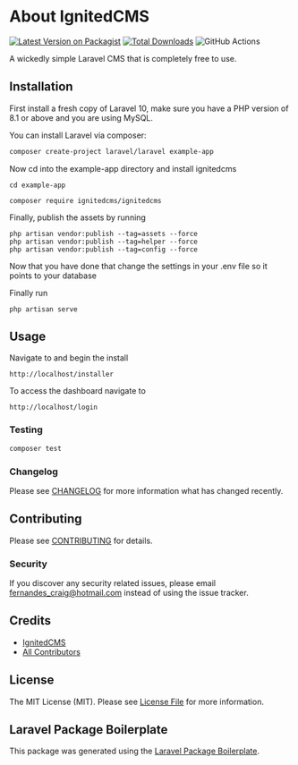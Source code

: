 # About IgnitedCMS

[![Latest Version on Packagist](https://img.shields.io/packagist/v/ignitedcms/ignitedcms.svg?style=flat-square)](https://packagist.org/packages/ignitedcms/ignitedcms)
[![Total Downloads](https://img.shields.io/packagist/dt/ignitedcms/ignitedcms.svg?style=flat-square)](https://packagist.org/packages/ignitedcms/ignitedcms)
![GitHub Actions](https://github.com/ignitedcms/ignitedcms/actions/workflows/main.yml/badge.svg)

A wickedly simple Laravel CMS that is completely free to use.

## Installation
First install a fresh copy of Laravel 10, make sure you have a PHP version of 8.1 or above
and you are using MySQL.

You can install Laravel via composer:

```bash
composer create-project laravel/laravel example-app
```

Now cd into the example-app directory and install ignitedcms

```
cd example-app
 
composer require ignitedcms/ignitedcms
```

Finally, publish the assets by running

```
php artisan vendor:publish --tag=assets --force
php artisan vendor:publish --tag=helper --force
php artisan vendor:publish --tag=config --force
```

Now that you have done that change the settings in your .env file
so it points to your database

Finally run
```
php artisan serve
```

## Usage
Navigate to and begin the install
```
http://localhost/installer
```

To access the dashboard navigate to

```
http://localhost/login
```


### Testing

```bash
composer test
```

### Changelog

Please see [CHANGELOG](CHANGELOG.md) for more information what has changed recently.

## Contributing

Please see [CONTRIBUTING](CONTRIBUTING.md) for details.

### Security

If you discover any security related issues, please email fernandes_craig@hotmail.com instead of using the issue tracker.

## Credits

-   [IgnitedCMS](https://github.com/ignitedcms)
-   [All Contributors](../../contributors)

## License

The MIT License (MIT). Please see [License File](LICENSE.md) for more information.

## Laravel Package Boilerplate

This package was generated using the [Laravel Package Boilerplate](https://laravelpackageboilerplate.com).
